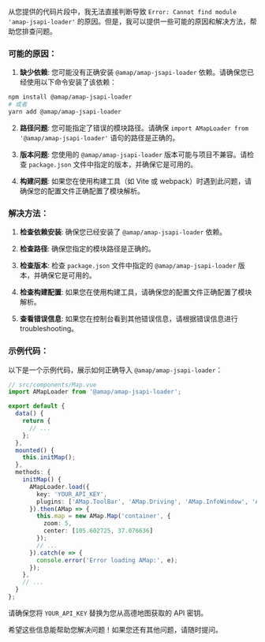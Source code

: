 从您提供的代码片段中，我无法直接判断导致 `Error: Cannot find module 'amap-jsapi-loader'` 的原因。但是，我可以提供一些可能的原因和解决方法，帮助您排查问题。

### 可能的原因：

1. **缺少依赖**: 您可能没有正确安装 `@amap/amap-jsapi-loader` 依赖。请确保您已经使用以下命令安装了该依赖：

```bash
npm install @amap/amap-jsapi-loader
# 或者
yarn add @amap/amap-jsapi-loader
```

2. **路径问题**: 您可能指定了错误的模块路径。请确保 `import AMapLoader from '@amap/amap-jsapi-loader'` 语句的路径是正确的。

3. **版本问题**: 您使用的 `@amap/amap-jsapi-loader` 版本可能与项目不兼容。请检查 `package.json` 文件中指定的版本，并确保它是可用的。

4. **构建问题**: 如果您在使用构建工具（如 Vite 或 webpack）时遇到此问题，请确保您的配置文件正确配置了模块解析。

### 解决方法：

1. **检查依赖安装**: 确保您已经安装了 `@amap/amap-jsapi-loader` 依赖。

2. **检查路径**: 确保您指定的模块路径是正确的。

3. **检查版本**: 检查 `package.json` 文件中指定的 `@amap/amap-jsapi-loader` 版本，并确保它是可用的。

4. **检查构建配置**: 如果您在使用构建工具，请确保您的配置文件正确配置了模块解析。

5. **查看错误信息**: 如果您在控制台看到其他错误信息，请根据错误信息进行 troubleshooting。

### 示例代码：

以下是一个示例代码，展示如何正确导入 `@amap/amap-jsapi-loader`：

```typescript
// src/components/Map.vue
import AMapLoader from '@amap/amap-jsapi-loader';

export default {
  data() {
    return {
      // ...
    };
  },
  mounted() {
    this.initMap();
  },
  methods: {
    initMap() {
      AMapLoader.load({
        key: 'YOUR_API_KEY',
        plugins: ['AMap.ToolBar', 'AMap.Driving', 'AMap.InfoWindow', 'AMap.Walking', 'AMap.Transfer', 'AMap.AutoComplete', 'AMap.Geolocation']
      }).then(AMap => {
        this.map = new AMap.Map('container', {
          zoom: 5,
          center: [105.602725, 37.076636]
        });
        // ...
      }).catch(e => {
        console.error('Error loading AMap:', e);
      });
    },
    // ...
  }
};
```

请确保您将 `YOUR_API_KEY` 替换为您从高德地图获取的 API 密钥。

希望这些信息能帮助您解决问题！如果您还有其他问题，请随时提问。